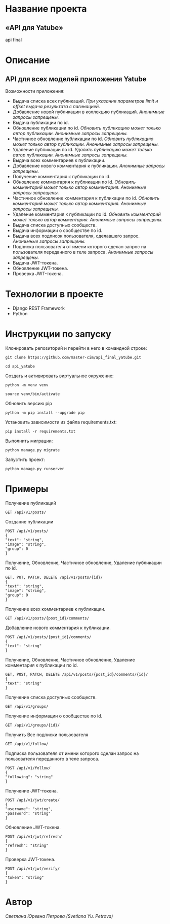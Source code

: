 # Название проекта 
## «API для Yatube»
api final
# Описание
## API для всех моделей приложения Yatube
Возможности приложения:
- Выдача списка всех публикаций. _При указании параметров limit и offset выдача  результата с пагинацией._
- Добавление новой публикации в коллекцию публикаций. _Анонимные запросы запрещены._
- Выдача публикации по id.
- Обновление публикации по id. _Обновить публикацию может только автор публикации. Анонимные запросы запрещены._
- Частичное обновление публикации по id. _Обновить публикацию может только автор публикации. Анонимные запросы запрещены._
- Удаление публикации по id. _Удалить публикацию может только автор публикации. Анонимные запросы запрещены._
- Выдача всех комментариев к публикации.
- Добавление нового комментария к публикации. _Анонимные запросы запрещены._
- Получение комментария к публикации по id.
- Обновление комментария к публикации по id. _Обновить комментарий может только автор комментария. Анонимные запросы запрещены._
- Частичное обновление комментария к публикации по id. _Обновить комментарий может только автор комментария. Анонимные запросы запрещены._
- Удаление комментария к публикации по id. _Обновить комментарий может только автор комментария. Анонимные запросы запрещены._
- Выдача списка доступных сообществ.
- Выдача информации о сообществе по id.
- Выдача всех подписок пользователя, сделавшего запрос. _Анонимные запросы запрещены._
- Подписка пользователя от имени которого сделан запрос на пользователя переданного в теле запроса. _Анонимные запросы запрещены._
- Выдача JWT-токена.
- Обновление JWT-токена.
- Проверка JWT-токена.
# Технологии в проекте
- Django REST Framework
- Python
# Инструкции по запуску
Клонировать репозиторий и перейти в него в командной строке:

```
git clone https://github.com/master-cim/api_final_yatube.git
```

```
cd api_yatube
```

Cоздать и активировать виртуальное окружение:

```
python -m venv venv
```

```
source venv/bin/activate
```
Обновить версию pip
```
python -m pip install --upgrade pip
```

Установить зависимости из файла requirements.txt:

```
pip install -r requirements.txt
```

Выполнить миграции:

```
python manage.py migrate
```

Запустить проект:

```
python manage.py runserver
```
# Примеры
Получение публикаций
```
GET /api/v1/posts/
```
Создание публикации
```
POST /api/v1/posts/
{
"text": "string",
"image": "string",
"group": 0
}
```
Получение, Обновление,  Частичное обновление, Удаление публикации по id.
```
GET, PUT, PATCH, DELETE /api/v1/posts/{id}/
{
"text": "string",
"image": "string",
"group": 0
}
```
Получение всех комментариев к публикации.
```
GET /api/v1/posts/{post_id}/comments/
```
Добавление нового комментария к публикации.
```
POST /api/v1/posts/{post_id}/comments/
{
"text": "string"
}
```
Получение, Обновление, Частичное обновление, Удаление  комментария к публикации по id.
```
GET, POST, PATCH, DELETE /api/v1/posts/{post_id}/comments/{id}/
{
"text": "string"
}
```
Получение списка доступных сообществ.
```
GET /api/v1/groups/
```
Получение информации о сообществе по id.
```
GET /api/v1/groups/{id}/
```
Получить Все подписки пользователя
```
GET /api/v1/follow/

```
Подписка пользователя от имени которого сделан запрос на пользователя переданного в теле запроса.
```
POST /api/v1/follow/
{
"following": "string"
}
```
Получение JWT-токена.
```
POST /api/v1/jwt/create/
{
"username": "string",
"password": "string"
}
```
Обновление JWT-токена.
```
POST /api/v1/jwt/refresh/
{
"refresh": "string"
}
```
Проверка JWT-токена.
```
POST /api/v1/jwt/verify/
{
"token": "string"
}
```
# Автор
_Светлана Юревна Петрова_
_(Svetlana Yu. Petrova)_

